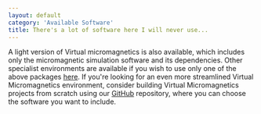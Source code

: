 ```yaml
---
layout: default
category: 'Available Software'
title: There's a lot of software here I will never use...
---
```


A light version of Virtual micromagnetics is also available, which includes
only the micromagnetic simulation software and its dependencies. Other
specialist environments are available if you wish to use only one of the above
packages [here](https://atlas.hashicorp.com/virtualmicromagnetics). If you're
looking for an even more streamlined Virtual Micromagnetics environment,
consider building Virtual Micromagnetics projects from scratch using our
[GitHub](https://www.github.com/fangohr/virtualmicromagnetics) repository,
where you can choose the software you want to include.